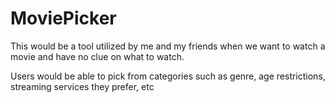 # MoviePicker
This would be a tool utilized by me and my friends when we want to watch a movie and have no clue on what to watch.


Users would be able to pick from categories such as genre, age restrictions, streaming services they prefer, etc
